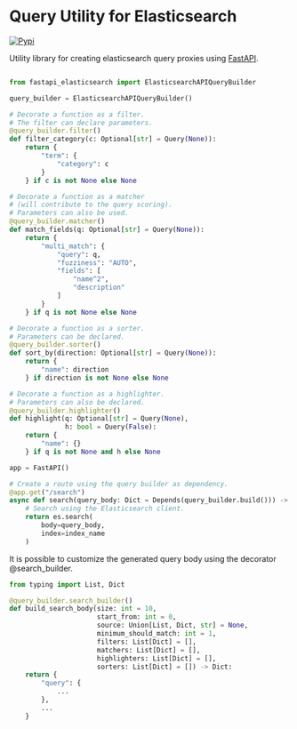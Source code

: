 # Query Utility for Elasticsearch

[![Pypi](https://img.shields.io/pypi/v/fastapi-elasticsearch.svg)](https://pypi.org/project/fastapi-elasticsearch/)

Utility library for creating elasticsearch query proxies using [FastAPI](https://fastapi.tiangolo.com/).

```python

from fastapi_elasticsearch import ElasticsearchAPIQueryBuilder

query_builder = ElasticsearchAPIQueryBuilder()

# Decorate a function as a filter.
# The filter can declare parameters.
@query_builder.filter()
def filter_category(c: Optional[str] = Query(None)):
    return {
        "term": {
            "category": c
        }
    } if c is not None else None

# Decorate a function as a matcher
# (will contribute to the query scoring).
# Parameters can also be used.
@query_builder.matcher()
def match_fields(q: Optional[str] = Query(None)):
    return {
        "multi_match": {
            "query": q,
            "fuzziness": "AUTO",
            "fields": [
                "name^2",
                "description"
            ]
        }
    } if q is not None else None

# Decorate a function as a sorter.
# Parameters can be declared.
@query_builder.sorter()
def sort_by(direction: Optional[str] = Query(None)):
    return {
        "name": direction
    } if direction is not None else None

# Decorate a function as a highlighter.
# Parameters can also be declared.
@query_builder.highlighter()
def highlight(q: Optional[str] = Query(None),
              h: bool = Query(False):
    return {
        "name": {}
    } if q is not None and h else None

app = FastAPI()

# Create a route using the query builder as dependency.
@app.get("/search")
async def search(query_body: Dict = Depends(query_builder.build())) -> JSONResponse:
    # Search using the Elasticsearch client.
    return es.search(
        body=query_body,
        index=index_name
    )
```

It is possible to customize the generated query body using the decorator @search_builder.

```python
from typing import List, Dict

@query_builder.search_builder()
def build_search_body(size: int = 10,
                      start_from: int = 0,
                      source: Union[List, Dict, str] = None,
                      minimum_should_match: int = 1,
                      filters: List[Dict] = [],
                      matchers: List[Dict] = [],
                      highlighters: List[Dict] = [],
                      sorters: List[Dict] = []) -> Dict:
    return {
        "query": {
            ...
        },
        ...
    }

```
